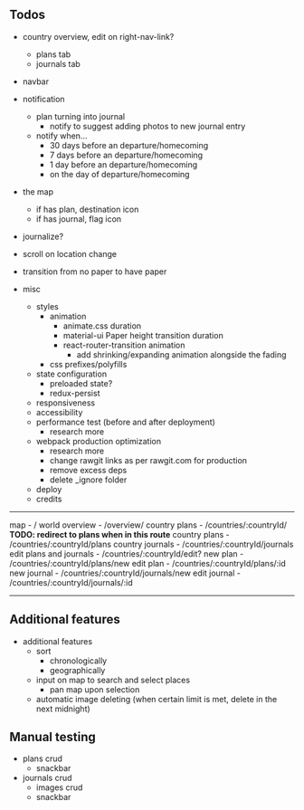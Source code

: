 ## Todos

- country overview, edit on right-nav-link?
  - plans tab
  - journals tab

- navbar

- notification
  - plan turning into journal
    - notify to suggest adding photos to new journal entry
  - notify when...
    - 30 days before an departure/homecoming
    - 7 days before an departure/homecoming
    - 1 day before an departure/homecoming
    - on the day of departure/homecoming

- the map
  - if has plan, destination icon
  - if has journal, flag icon

- journalize?
- scroll on location change
- transition from no paper to have paper

- misc
  - styles
    - animation
      - animate.css duration
      - material-ui Paper height transition duration
      - react-router-transition animation
        - add shrinking/expanding animation alongside the fading
    - css prefixes/polyfills
  - state configuration
    - preloaded state?
    - redux-persist
  - responsiveness
  - accessibility
  - performance test (before and after deployment)
    - research more
  - webpack production optimization
    - research more
    - change rawgit links as per rawgit.com for production
    - remove excess deps
    - delete \_ignore folder
  - deploy
  - credits

---

map                     - /
world overview          - /overview/
country plans           - /countries/:countryId/ **TODO: redirect to plans when in this route**
country plans           - /countries/:countryId/plans
country journals        - /countries/:countryId/journals
edit plans and journals - /countries/:countryId/edit?
new plan                - /countries/:countryId/plans/new
edit plan               - /countries/:countryId/plans/:id
new journal             - /countries/:countryId/journals/new
edit journal            - /countries/:countryId/journals/:id

---

## Additional features

- additional features
  - sort
    - chronologically
    - geographically
  - input on map to search and select places
    - pan map upon selection
  - automatic image deleting (when certain limit is met, delete in the next midnight)

## Manual testing
- plans crud
  - snackbar
- journals crud
  - images crud
  - snackbar
